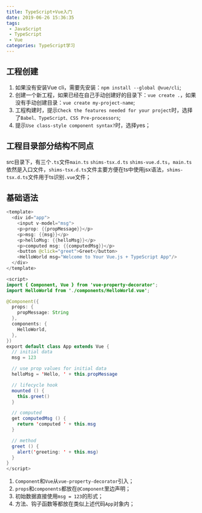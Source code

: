 ```yaml
---
title: TypeScript+Vue入门
date: 2019-06-26 15:36:35
tags: 
 - JavaScript 
 - TypeScript
 - Vue
categories: TypeScript学习
---
```

## 工程创建
1. 如果没有安装Vue cli，需要先安装：`npm install --global @vue/cli`;
2. 创建一个新工程，如果已经在自己手动创建好的目录下：`vue create .`，如果没有手动创建目录：`vue create my-project-name`;
3. 工程构建时，提示`Check the features needed for your project`时，选择了`Babel、TypeScript、CSS Pre-processors`;
4. 提示`Use class-style component syntax?`时，选择yes；
<!-- more -->
## 工程目录部分结构不同点
src目录下，有三个`.ts`文件`main.ts` `shims-tsx.d.ts` `shims-vue.d.ts`，`main.ts`依然是入口文件，`shims-tsx.d.ts`文件主要方便在ts中使用jsx语法，`shims-tsx.d.ts`文件用于ts识别`.vue`文件；

## 基础语法
```java
<template>
  <div id="app">
    <input v-model="msg">
    <p>prop: {{propMessage}}</p>
    <p>msg: {{msg}}</p>
    <p>helloMsg: {{helloMsg}}</p>
    <p>computed msg: {{computedMsg}}</p>
    <button @click="greet">Greet</button>
    <HelloWorld msg="Welcome to Your Vue.js + TypeScript App"/>
  </div>
</template>

<script>
import { Component, Vue } from 'vue-property-decorator';
import HelloWorld from './components/HelloWorld.vue';

@Component({
  props: {
    propMessage: String
  },
  components: {
    HelloWorld,
  },
})
export default class App extends Vue {
  // initial data
  msg = 123

  // use prop values for initial data
  helloMsg = 'Hello, ' + this.propMessage

  // lifecycle hook
  mounted () {
    this.greet()
  }

  // computed
  get computedMsg () {
    return 'computed ' + this.msg
  }

  // method
  greet () {
    alert('greeting: ' + this.msg)
  }
}
</script>
```
1. `Component`和`Vue`从`vue-property-decorator`引入；
2. `props`和`components`都放在`@Component`里边声明；
3. 初始数据直接使用`msg = 123`的形式；
4. 方法、钩子函数等都放在类似上述代码`App`对象内；